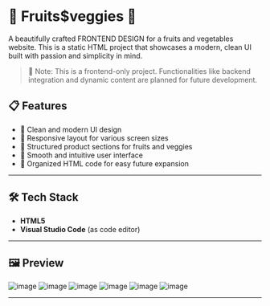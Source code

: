 # 🥦 Fruits$veggies 🍓

A beautifully crafted FRONTEND DESIGN for a fruits and vegetables website. This is a static HTML project that showcases a modern, clean UI built with passion and simplicity in mind.

> 🚧 Note: This is a frontend-only project. Functionalities like backend integration and dynamic content are planned for future development.


## 📋 Features

- 🍏 Clean and modern UI design  
- 🥬 Responsive layout for various screen sizes  
- 🍊 Structured product sections for fruits and veggies  
- 🌽 Smooth and intuitive user interface  
- 🍇 Organized HTML code for easy future expansion  

---

## 🛠️ Tech Stack

- **HTML5**
- **Visual Studio Code** (as code editor)

---

## 🖼️ Preview

![image](https://github.com/user-attachments/assets/2983a6a8-7e91-45d6-9d01-97bc3a3550dd)
![image](https://github.com/user-attachments/assets/65e2ac90-c4f8-4e45-9967-263793c582cf)
![image](https://github.com/user-attachments/assets/5e591611-67fb-4b2c-bb1d-b7da02f2b664)
![image](https://github.com/user-attachments/assets/089c4f8a-681b-4718-aa46-16ab9c021669)
![image](https://github.com/user-attachments/assets/ee7a51e8-afb4-4aab-9225-aef3487f5ac4)
![image](https://github.com/user-attachments/assets/e304a1fa-7bc3-4826-ad62-e62447076684)

---
